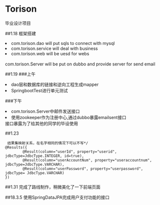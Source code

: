 # Torison
毕业设计项目

##1.18
框架搭建
<li>com.torison.dao will put sqls to connect with mysql</li>
<li>com.torison.service will deal with business</li>
<li>com.torison.web will be uesd for webs</li>
<br>
com.torison.Server will be put on dubbo and provide server for send email
</br>

##1.19
###上午
<li>dao层和数据库的链接和逆向工程生成mapper</li>
<li>SpringbootTest进行单元测试</li>

###下午
<li>com.torison.Server中邮件发送接口</li>
<li>使用zookeeper作为注册中心,通过dubbo暴露emailsent接口</li>
接口暴露为了给其他的同学的毕设使用

##1.23

     结果集映射关系，在名字相同的情况下可以不写*/
    @Results({
            @Result(column="userId", property="userid", jdbcType=JdbcType.INTEGER, id=true),
            @Result(column="userAccountNum", property="useraccountnum", jdbcType=JdbcType.VARCHAR),
            @Result(column="userPassword", property="userpassword", jdbcType= JdbcType.VARCHAR)
    })
    
    
##1.31
完成了路线制作，稍微美化了一下前端页面

##18.3.5
使用SpringDataJPA完成用户支付功能的接口